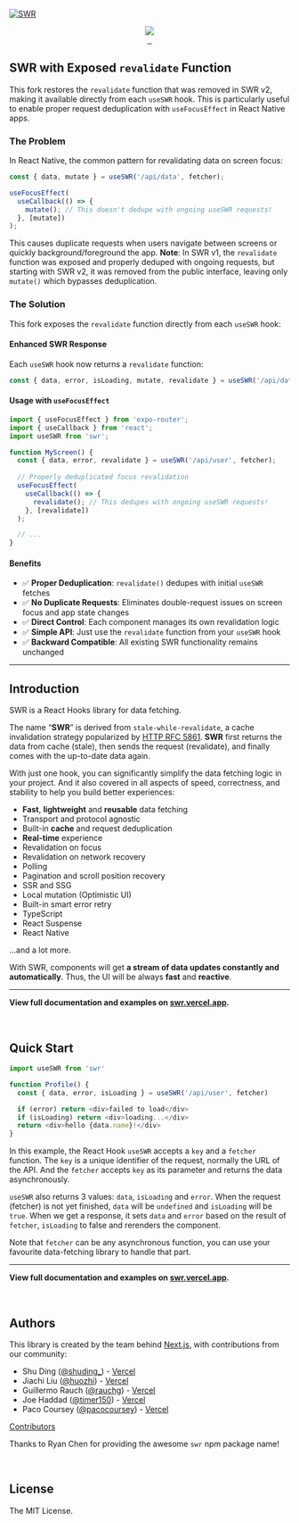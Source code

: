 [![SWR](https://assets.vercel.com/image/upload/v1572289618/swr/banner.png)](https://swr.vercel.app)

<p align="center">
  <a aria-label="Vercel logo" href="https://vercel.com">
    <img src="https://badgen.net/badge/icon/Made%20by%20Vercel?icon=zeit&label&color=black&labelColor=black">
  </a>
  <br/>
  <a aria-label="NPM version" href="https://www.npmjs.com/package/swr">
    <img alt="" src="https://badgen.net/npm/v/swr">
  </a>
  <a aria-label="Package size" href="https://bundlephobia.com/result?p=swr">
    <img alt="" src="https://badgen.net/bundlephobia/minzip/swr">
  </a>
  <a aria-label="License" href="https://github.com/vercel/swr/blob/main/LICENSE">
    <img alt="" src="https://badgen.net/npm/license/swr">
  </a>
</p>

## SWR with Exposed `revalidate` Function

This fork restores the `revalidate` function that was removed in SWR v2, making it available directly from each `useSWR` hook. This is particularly useful to enable proper request deduplication with `useFocusEffect` in React Native apps.

### The Problem

In React Native, the common pattern for revalidating data on screen focus:

```js
const { data, mutate } = useSWR('/api/data', fetcher);

useFocusEffect(
  useCallback(() => {
    mutate(); // This doesn't dedupe with ongoing useSWR requests!
  }, [mutate])
);
```

This causes duplicate requests when users navigate between screens or quickly background/foreground the app. **Note**: In SWR v1, the `revalidate` function was exposed and properly deduped with ongoing requests, but starting with SWR v2, it was removed from the public interface, leaving only `mutate()` which bypasses deduplication.

### The Solution

This fork exposes the `revalidate` function directly from each `useSWR` hook:

#### Enhanced SWR Response

Each `useSWR` hook now returns a `revalidate` function:

```typescript
const { data, error, isLoading, mutate, revalidate } = useSWR('/api/data', fetcher);
```

#### Usage with `useFocusEffect`

```typescript
import { useFocusEffect } from 'expo-router';
import { useCallback } from 'react';
import useSWR from 'swr';

function MyScreen() {
  const { data, error, revalidate } = useSWR('/api/user', fetcher);
  
  // Properly deduplicated focus revalidation
  useFocusEffect(
    useCallback(() => {
      revalidate(); // This dedupes with ongoing useSWR requests!
    }, [revalidate])
  );

  // ...
}
```

#### Benefits

- ✅ **Proper Deduplication**: `revalidate()` dedupes with initial `useSWR` fetches
- ✅ **No Duplicate Requests**: Eliminates double-request issues on screen focus and app state changes
- ✅ **Direct Control**: Each component manages its own revalidation logic
- ✅ **Simple API**: Just use the `revalidate` function from your `useSWR` hook
- ✅ **Backward Compatible**: All existing SWR functionality remains unchanged

---

## Introduction

SWR is a React Hooks library for data fetching.

The name “**SWR**” is derived from `stale-while-revalidate`, a cache invalidation strategy popularized by [HTTP RFC 5861](https://tools.ietf.org/html/rfc5861).
**SWR** first returns the data from cache (stale), then sends the request (revalidate), and finally comes with the up-to-date data again.

With just one hook, you can significantly simplify the data fetching logic in your project. And it also covered in all aspects of speed, correctness, and stability to help you build better experiences:

- **Fast**, **lightweight** and **reusable** data fetching
- Transport and protocol agnostic
- Built-in **cache** and request deduplication
- **Real-time** experience
- Revalidation on focus
- Revalidation on network recovery
- Polling
- Pagination and scroll position recovery
- SSR and SSG
- Local mutation (Optimistic UI)
- Built-in smart error retry
- TypeScript
- React Suspense
- React Native

...and a lot more.

With SWR, components will get **a stream of data updates constantly and automatically**. Thus, the UI will be always **fast** and **reactive**.

---

**View full documentation and examples on [swr.vercel.app](https://swr.vercel.app).**

<br/>

## Quick Start

```js
import useSWR from 'swr'

function Profile() {
  const { data, error, isLoading } = useSWR('/api/user', fetcher)

  if (error) return <div>failed to load</div>
  if (isLoading) return <div>loading...</div>
  return <div>hello {data.name}!</div>
}
```

In this example, the React Hook `useSWR` accepts a `key` and a `fetcher` function.
The `key` is a unique identifier of the request, normally the URL of the API. And the `fetcher` accepts
`key` as its parameter and returns the data asynchronously.

`useSWR` also returns 3 values: `data`, `isLoading` and `error`. When the request (fetcher) is not yet finished,
`data` will be `undefined` and `isLoading` will be `true`. When we get a response, it sets `data` and `error` based on the result
of `fetcher`, `isLoading` to false and rerenders the component.

Note that `fetcher` can be any asynchronous function, you can use your favourite data-fetching
library to handle that part.

---

**View full documentation and examples on [swr.vercel.app](https://swr.vercel.app).**

<br/>

## Authors

This library is created by the team behind [Next.js](https://nextjs.org), with contributions from our community:

- Shu Ding ([@shuding\_](https://x.com/shuding_)) - [Vercel](https://vercel.com)
- Jiachi Liu ([@huozhi](https://x.com/huozhi)) - [Vercel](https://vercel.com)
- Guillermo Rauch ([@rauchg](https://x.com/rauchg)) - [Vercel](https://vercel.com)
- Joe Haddad ([@timer150](https://x.com/timer150)) - [Vercel](https://vercel.com)
- Paco Coursey ([@pacocoursey](https://x.com/pacocoursey)) - [Vercel](https://vercel.com)

[Contributors](https://github.com/vercel/swr/graphs/contributors)

Thanks to Ryan Chen for providing the awesome `swr` npm package name!

<br/>

## License

The MIT License.
